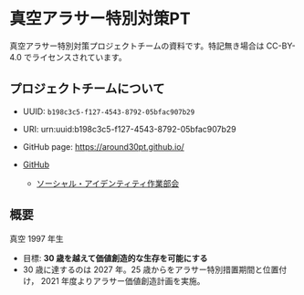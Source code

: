 # 真空アラサー特別対策PT 
真空アラサー特別対策プロジェクトチームの資料です。特記無き場合は CC-BY-4.0 でライセンスされています。

## プロジェクトチームについて
* UUID: `b198c3c5-f127-4543-8792-05bfac907b29`
* URI: urn:uuid:b198c3c5-f127-4543-8792-05bfac907b29
* GitHub page: https://around30pt.github.io/

* [GitHub](https://github.com/around30pt)
  * [ソーシャル・アイデンティティ作業部会](https://github.com/around30pt/social-id)

## 概要
真空 1997 年生

* 目標: __30 歳を越えて価値創造的な生存を可能にする__
* 30 歳に達するのは 2027 年。25 歳からをアラサー特別措置期間と位置付け， 2021 年度よりアラサー価値創造計画を実施。

